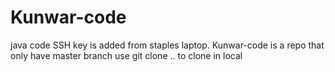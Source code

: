 # Kunwar-code
java code
SSH key is added from staples laptop.
Kunwar-code is a repo that only have master branch
use git clone .. to clone in local
